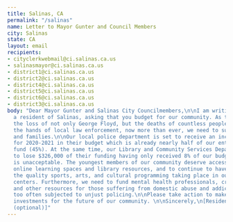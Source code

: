 ```yaml
---
title: Salinas, CA
permalink: "/salinas"
name: Letter to Mayor Gunter and Council Members
city: Salinas
state: CA
layout: email
recipients:
- cityclerkwebmail@ci.salinas.ca.us
- salinasmayor@ci.salinas.ca.us
- district1@ci.salinas.ca.us
- district2@ci.salinas.ca.us
- district4@ci.salinas.ca.us
- district5@ci.salinas.ca.us
- district6@ci.salinas.ca.us
- district3@ci.salinas.ca.us
body: "Dear Mayor Gunter and Salinas City Councilmembers,\n\nI am writing to you as
  a resident of Salinas, asking that you budget for our community. As the nation mourns
  the loss of not only George Floyd, but the deaths of countless people of color at
  the hands of local law enforcement, now more than ever, we need to support our children
  and families.\n\nOur local police department is set to receive an increase of $447,026
  for 2020-2021 in their budget which is already nearly half of our entire general
  fund (45%). At the same time, our Library and Community Services Department is projected
  to lose $326,000 of their funding having only received 8% of our budget as it were.\n\nThis
  is unacceptable. The youngest members of our community deserve access to clean parks,
  online learning spaces and library resources, and to continue to have access to
  the quality sports, arts, and cultural programming taking place in our recreation
  centers. Furthermore, we need to fund mental health professionals, crisis de-escalators,
  and other resources for those suffering from domestic abuse and addiction, who are
  too often subjected to unjust policing.\n\nPlease take action to make the necessary
  investments for the future of our community. \n\nSincerely,\n[Resident Name, District
  (optional)]"
---
```



